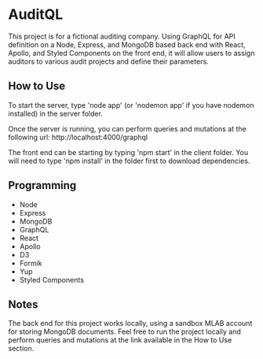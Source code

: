 # AuditQL
This project is for a fictional auditing company. Using GraphQL for API definition on a Node, Express, and MongoDB based back end with React, Apollo, and Styled Components on the front end, it will allow users to assign auditors to various audit projects and define their parameters.

## How to Use
To start the server, type 'node app' (or 'nodemon app' if you have nodemon installed) in the server folder.

Once the server is running, you can perform queries and mutations at the following url: http://localhost:4000/graphql

The front end can be starting by typing 'npm start' in the client folder. You will need to type 'npm install' in the folder first to download dependencies.

## Programming
* Node
* Express
* MongoDB
* GraphQL
* React
* Apollo
* D3
* Formik
* Yup
* Styled Components

## Notes
The back end for this project works locally, using a sandbox MLAB account for storing MongoDB documents. Feel free to run the project locally and perform queries and mutations at the link available in the How to Use section.